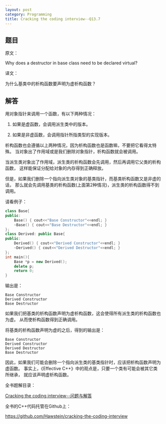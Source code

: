 ```yaml
---
layout: post
category: Programming
title: Cracking the coding interview--Q13.7
---
```


## 题目

原文：

Why does a destructor in base class need to be declared virtual?

译文：

为什么基类中的析构函数要声明为虚析构函数？

## 解答

用对象指针来调用一个函数，有以下两种情况：

1. 如果是虚函数，会调用派生类中的版本。

1. 如果是非虚函数，会调用指针所指类型的实现版本。

析构函数也会遵循以上两种情况，因为析构函数也是函数嘛，不要把它看得太特殊。
当对象出了作用域或是我们删除对象指针，析构函数就会被调用。

当派生类对象出了作用域，派生类的析构函数会先调用，然后再调用它父类的析构函数，
这样能保证分配给对象的内存得到正确释放。

但是，如果我们删除一个指向派生类对象的基类指针，而基类析构函数又是非虚的话，
那么就会先调用基类的析构函数(上面第2种情况)，派生类的析构函数得不到调用。

请看例子：

```cpp
class Base{
public:
    Base() { cout<<"Base Constructor"<<endl; }
    ~Base() { cout<<"Base Destructor"<<endl; }
};
class Derived: public Base{
public:
    Derived() { cout<<"Derived Constructor"<<endl; }
    ~Derived() { cout<<"Derived Destructor"<<endl; }
};
int main(){
    Base *p = new Derived();
    delete p;
    return 0;
}
```

输出是：

	Base Constructor
	Derived Constructor
	Base Destructor

如果我们把基类的析构函数声明为虚析构函数，这会使得所有派生类的析构函数也为虚。
从而使析构函数得到正确调用。

将基类的析构函数声明为虚的之后，得到的输出是：

	Base Constructor
	Derived Constructor
	Derived Destructor
	Base Destructor

因此，如果我们可能会删除一个指向派生类的基类指针时，应该把析构函数声明为虚函数。
事实上，《Effective C++》中的观点是，只要一个类有可能会被其它类所继承，
就应该声明虚析构函数。


全书题解目录：

[Cracking the coding interview--问题与解答](/posts/ctci-solutions-contents.html)

全书的C++代码托管在Github上：

<https://github.com/Hawstein/cracking-the-coding-interview>

